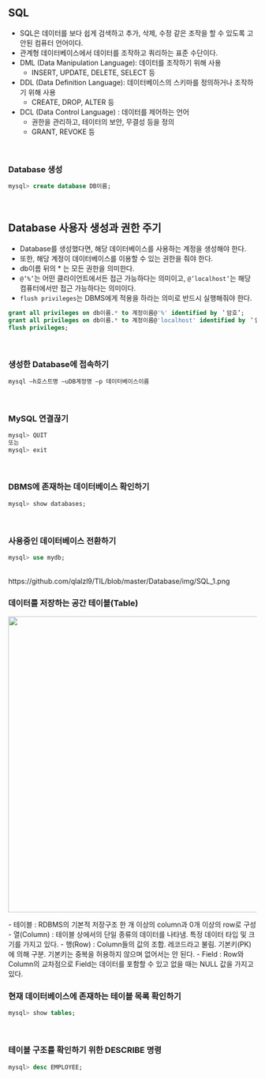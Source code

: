 ## SQL
- SQL은 데이터를 보다 쉽게 검색하고 추가, 삭제, 수정 같은 조작을 할 수 있도록 고안된 컴퓨터 언어이다.
- 관계형 데이터베이스에서 데이터를 조작하고 쿼리하는 표준 수단이다.
- DML (Data Manipulation Language): 데이터를 조작하기 위해 사용
    * INSERT, UPDATE, DELETE, SELECT 등
- DDL (Data Definition Language): 데이터베이스의 스키마를 정의하거나 조작하기 위해 사용
    * CREATE, DROP, ALTER 등
- DCL (Data Control Language) : 데이터를 제어하는 언어
    * 권한을 관리하고, 테이터의 보안, 무결성 등을 정의
    * GRANT, REVOKE 등
<br>

### Database 생성
```sql
mysql> create database DB이름;
```
<br>

## Database 사용자 생성과 권한 주기
- Database를 생성했다면, 해당 데이터베이스를 사용하는 계정을 생성해야 한다.
- 또한, 해당 계정이 데이터베이스를 이용할 수 있는 권한을 줘야 한다.
- db이름 뒤의 * 는 모든 권한을 의미한다.
- `@’%’`는 어떤 클라이언트에서든 접근 가능하다는 의미이고, `@’localhost’`는 해당 컴퓨터에서만 접근 가능하다는 의미이다.
- `flush privileges`는 DBMS에게 적용을 하라는 의미로 반드시 실행해줘야 한다.
```sql
grant all privileges on db이름.* to 계정이름@'%' identified by ＇암호’;
grant all privileges on db이름.* to 계정이름@'localhost' identified by ＇암호’;
flush privileges;
```
<br>

### 생성한 Database에 접속하기
```sql
mysql –h호스트명 –uDB계정명 –p 데이터베이스이름
```
<br>

### MySQL 연결끊기
```sql
mysql> QUIT 
또는
mysql> exit
```
<br>

### DBMS에 존재하는 데이터베이스 확인하기
```sql
mysql> show databases;
```
<br>

### 사용중인 데이터베이스 전환하기
```sql
mysql> use mydb;
```
<br>
https://github.com/qlalzl9/TIL/blob/master/Database/img/SQL_1.png

### 데이터를 저장하는 공간 테이블(Table)
<p align="center"><img src = "https://github.com/qlalzl9/TIL/blob/master/Database/img/SQL_1.png" width="600px"></p>
- 테이블 : RDBMS의 기본적 저장구조 한 개 이상의 column과 0개 이상의 row로 구성
- 열(Column) : 테이블 상에서의 단일 종류의 데이터를 나타냄. 특정 데이터 타입 및 크기를 가지고 있다.
- 행(Row) : Column들의 값의 조합. 레코드라고 불림. 기본키(PK)에 의해 구분. 기본키는 중복을 허용하지 않으며 없어서는 안 된다.
- Field : Row와 Column의 교차점으로 Field는 데이터를 포함할 수 있고 없을 때는 NULL 값을 가지고 있다.
<br>

### 현재 데이터베이스에 존재하는 테이블 목록 확인하기
```sql
mysql> show tables;
```
<br>

### 테이블 구조를 확인하기 위한 DESCRIBE 명령
```sql
mysql> desc EMPLOYEE;
```
<br>